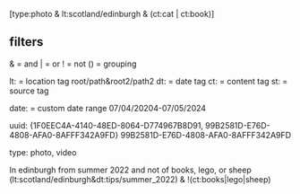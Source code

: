 
[type:photo & lt:scotland/edinburgh & (ct:cat | ct:book)]

## filters
& = and
| = or
! = not
() = grouping

lt: = location tag
    root/path&root2/path2
dt: = date tag
ct: = content tag
st: = source tag

date: = custom date range
    07/04/20204-07/05/2024

uuid:
    {1F0EEC4A-4140-48ED-8064-D774967B8D91, 99B2581D-E76D-4808-AFA0-8AFFF342A9FD}
    99B2581D-E76D-4808-AFA0-8AFFF342A9FD

type: photo, video


In edinburgh from summer 2022 and not of books, lego, or sheep
(lt:scotland/edinburgh&dt:tips/summer_2022) & !(ct:books|lego|sheep)


